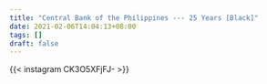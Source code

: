 ```yaml
---
title: "Central Bank of the Philippines --- 25 Years [Black]"
date: 2021-02-06T14:04:13+08:00
tags: []
draft: false
---
```

{{< instagram CK3O5XFjFJ- >}}
